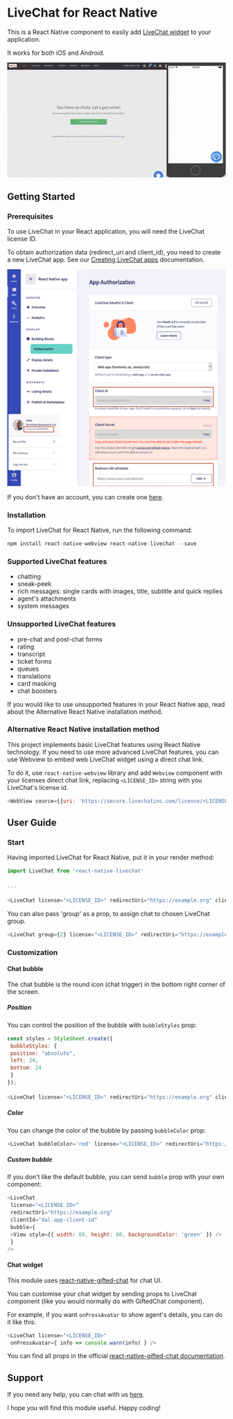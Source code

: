 # LiveChat for React Native

This is a React Native component to easily add [LiveChat widget](https://www.livechatinc.com/) to your application.

It works for both iOS and Android.

![LiveChat for React Native demo](https://raw.githubusercontent.com/venits/react-native-router-flux/master/livechatdemo.gif)

## Getting Started

### Prerequisites

To use LiveChat in your React application, you will need the LiveChat license ID. 

To obtain authorization data (redirect_uri and client_id), you need to create a new LiveChat app. See our [Creating LiveChat apps](https://developers.livechatinc.com/docs/getting-started/guides/#creating-livechat-apps) documentation. 

![LiveChat license ID](react-native-app-details.png)

If you don't have an account, you can create one [here](https://www.livechatinc.com/).

### Installation

To import LiveChat for React Native, run the following command:

```javascript
npm install react-native-webview react-native-livechat --save
```

### Supported LiveChat features

- chatting
- sneak-peek
- rich messages: single cards with images, title, subtitle and quick replies
- agent's attachments
- system messages

### Unsupported LiveChat features

- pre-chat and post-chat forms
- rating
- transcript
- ticket forms
- queues
- translations
- card masking
- chat boosters

If you would like to use unsupported features in your React Native app, read about the Alternative React Native installation method.

### Alternative React Native installation method

This project implements basic LiveChat features using React Native technology. If you need to use more advanced LiveChat features, you can use Webview to embed web LiveChat widget using a direct chat link.

To do it, use `react-native-webview` library and add `Webview` component with your licenses direct chat link, replacing `<LICENSE_ID>` string with you LiveChat's license id. 

```javascript
<WebView source={{uri: 'https://secure.livechatinc.com/licence/<LICENSE_ID>/v2/open_chat.cgi'}} />

```

## User Guide

### Start

Having imported LiveChat for React Native, put it in your render method:

```javascript
import LiveChat from 'react-native-livechat'

...

<LiveChat license="<LICENSE_ID>" redirectUri="https://example.org" clientId="dal-app-client-id" />
```

You can also pass 'group' as a prop, to assign chat to chosen LiveChat group.
```javascript
<LiveChat group={2} license="<LICENSE_ID>" redirectUri="https://example.org" clientId="dal-app-client-id" />
```


### Customization

#### Chat bubble

The chat bubble is the round icon (chat trigger) in the bottom right corner of the screen.

##### Position

You can control the position of the bubble with `bubbleStyles` prop:

```javascript
const styles = StyleSheet.create({
 bubbleStyles: {
 position: "absolute",
 left: 24,
 bottom: 24
 }
});

<LiveChat license="<LICENSE_ID>" redirectUri="https://example.org" clientId="dal-app-client-id" bubbleStyles={styles.bubbleStyles} />
```

##### Color

You can change the color of the bubble by passing `bubbleColor` prop:

```javascript
<LiveChat bubbleColor='red' license="<LICENSE_ID>" redirectUri="https://example.org" clientId="dal-app-client-id" />
```
##### Custom bubble

If you don't like the default bubble, you can send `bubble` prop with your own component:

```javascript
<LiveChat
 license="<LICENSE_ID>"
 redirectUri="https://example.org"
 clientId="dal-app-client-id"
 bubble={
 <View style={{ width: 60, height: 60, backgroundColor: 'green' }} />
 }
/>
```

#### Chat widget

This module uses [react-native-gifted-chat](https://github.com/FaridSafi/react-native-gifted-chat) for chat UI.

You can customise your chat widget by sending props to LiveChat component (like you would normally do with GiftedChat component).

For example, if you want `onPressAvatar` to show agent's details, you can do it like this:

```javascript
<LiveChat license="<LICENSE_ID>"
 onPressAvatar={ info => console.warn(info) } />
```

You can find all props in the official [react-native-gifted-chat documentation](https://github.com/FaridSafi/react-native-gifted-chat).


## Support
If you need any help, you can chat with us [here](https://livechatinc.com/).

I hope you will find this module useful. Happy coding!
